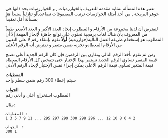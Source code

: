 تعتبر هذه المسألة بمثابة مقدمة للتعريف بالخوارزميات , و الخوارزميات بحد ذاتها 
هي جوهر البرمجة , من أحد أمثلة الخوازميات ترتيب المصفوفات تصاعدياًأو تنازلياً
سنبدأ هنا بمسألة أقل تعقيداً

لنفترض أن لدينا مجموعة من الأرقام و المطلوب إيجاد العدد الأكبر و العدد الأصغر
طبعاً من المعروف بأن هناك لغات برمجية تحتوي على توابع جاهزة لإنجاز المهمة 
إلا أن المطلوب هو إستخدام طريقة العمل التالية(خوارزمية) 
**أولاً**
نقوم بإنتقاء رقم لا على التعيين من الأرقام المعطاةو نخزنه ضمن متغير
و نفترض أنه الرقم الأعلى

ومن ثم نقوم بأخذ الرقم التالي ونقارن بين الرقمين فإن كان الرقم الجديد أعلى
تصبح قيمة المتغير تساوي الرقم الجديد نستمر بهذا الإختبار حتى نتفحص كل الأرقام المعطاة
قيمة المتغير تساوي قيمة الرقم الأعلى
يمكن إجراء نفس الإختبار لإيجاد الرقم الأدنى

**المعطيات**  
سيتم إعطاء 300 رقم ضمن سطر واحد

**الجواب**  
المطلوب استخراج أعلى و أدنى رقم



مثال:

    المعطيات :
    1 3 5 7 9 11 ... 295 297 299 300 298 296 ... 12 10 8 6 4 2
    
    الجواب :
    300 1

